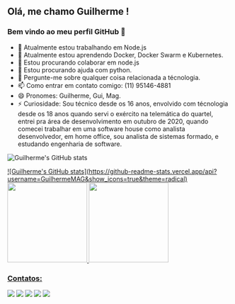 ## Olá, me chamo Guilherme ! 
### Bem vindo ao meu perfil GitHub 👋


- 🔭 Atualmente estou trabalhando em Node.js
- 🌱 Atualmente estou aprendendo Docker, Docker Swarm e Kubernetes.
- 👯 Estou procurando colaborar em node.js
- 🤔 Estou procurando ajuda com python.
- 💬 Pergunte-me sobre qualquer coisa relacionada a técnologia.
- 📫 Como entrar em contato comigo: (11) 95146-4881
- 😄 Pronomes: Guilherme, Gui, Mag.
- ⚡ Curiosidade: Sou técnico desde os 16 anos, envolvido com técnologia desde os 18 anos quando servi o exército na telemática do quartel, entrei pra área de desenvolvimento em outubro de 2020, quando comecei trabalhar em uma software house como analista desenvolvedor, em home office, sou analista de sistemas formado, e estudando engenharia de software.

![Guilherme's GitHub stats](https://github-readme-stats.vercel.app/api?username=GuilhermeMAG&show_icons=true&theme=radical)

<div>
<a href="https://github.com/GuilhermeMAG">
  ![Guilherme's GitHub stats](https://github-readme-stats.vercel.app/api?username=GuilhermeMAG&show_icons=true&theme=radical)
<img height="180em" src="http://github-readme-stats.vercel.app/api/top-langs/?username=GuilhermeMAG&layout=compact&langs_count=7&theme=dracula"/>
<img height="180em" src="http://github-readme-stats.vercel.app/api?username=GuilhermeMAG&show_icons=true&theme=dracula&include_all_commits=true&count_private=true"/>
</div>
  
### Contatos:

<div>
<a href = "mailto:guiihmag@gmail.com"><img src="https://img.shields.io/badge/Gmail-D14836?style=for-the-badge&logo=gmail&logoColor=white" target="_blank"></a>
<a href="https://www.linkedin.com/in/guilherme-augusto-borges-casagrande-771a27160/" target="_blank"><img src="https://img.shields.io/badge/-LinkedIn-%230077B5?style=for-the-badge&logo=linkedin&logoColor=white" target="_blank"></a>
<a href="https://www.youtube.com/channel/UCy2NMJqnripDK8a1Xqy0QoQ" target="_blank"><img src="https://img.shields.io/badge/YouTube-FF0000?style=for-the-badge&logo=youtube&logoColor=white" target="_blank"></a>
<a href="https://www.instagram.com/guiihmag_/" target="_blank"><img src="https://img.shields.io/badge/-Instagram-%23E4405F?style=for-the-badge&logo=instagram&logoColor=white" target="_blank"></a>
<a href="https://guihub.com.br" target="_blank"><img src="https://img.shields.io/badge/GuiHub-Visite%20meu%20site-blue"></a>
</div>

